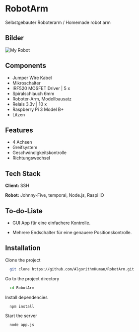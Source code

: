 
# RobotArm
Selbstgebauter Roboterarm / Homemade robot arm


## Bilder

![My Robot](https://raw.githubusercontent.com/AlgorithmHuman/RobotArm/main/image.png)

  
## Components
- Jumper Wire Kabel 
- Mikroschalter
- IRF520 MOSFET Driver | 5 x
- Spiralschlauch 6mm
- Roboter-Arm, Modellbausatz
- Relais 3.3v | 10 x
- Raspberry Pi 3 Model B+
- Litzen


## Features
- 4 Achsen
- Greifsystem
- Geschwindigkeitskontrolle
- Richtungswechsel

  
## Tech Stack

**Client:** SSH

**Robot:** Johnny-Five, temporal, Node.js, Raspi IO
  
## To-do-Liste

- GUI App für eine einfachere Kontrolle.

- Mehrere Endschalter für eine genauere Positionskontrolle.

  
## Installation

Clone the project

```bash
  git clone https://github.com/AlgorithmHuman/RobotArm.git
```

Go to the project directory

```bash
  cd RobotArm
```

Install dependencies

```bash
  npm install
```

Start the server

```bash
  node app.js
```

  
